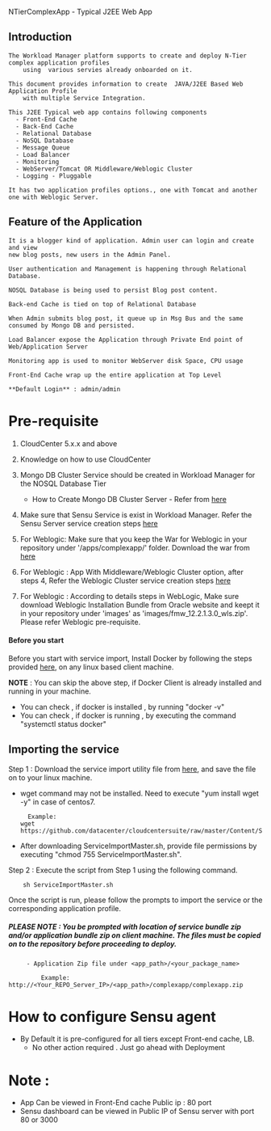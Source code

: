 NTierComplexApp - Typical J2EE Web App

## Introduction

    The Workload Manager platform supports to create and deploy N-Tier complex application profiles
        using  various servies already onboarded on it.

    This document provides information to create  JAVA/J2EE Based Web Application Profile
        with multiple Service Integration.

    This J2EE Typical web app contains following components
	  - Front-End Cache
	  - Back-End Cache
	  - Relational Database 
	  - NoSQL Database
	  - Message Queue
	  - Load Balancer
	  - Monitoring
	  - WebServer/Tomcat OR Middleware/Weblogic Cluster
	  - Logging - Pluggable
	  
	It has two application profiles options., one with Tomcat and another one with Weblogic Server.   

## Feature of the Application

    It is a blogger kind of application. Admin user can login and create and view
 	new blog posts, new users in the Admin Panel. 
	
	User authentication and Management is happening through Relational Database.
	
	NOSQL Database is being used to persist Blog post content.
	
	Back-end Cache is tied on top of Relational Database 
	
	When Admin submits blog post, it queue up in Msg Bus and the same consumed by Mongo DB and persisted.
	
    Load Balancer expose the Application through Private End point of Web/Application Server
	
	Monitoring app is used to monitor WebServer disk Space, CPU usage
	
	Front-End Cache wrap up the entire application at Top Level
 
    **Default Login** : admin/admin 
	
	
# Pre-requisite

   1. CloudCenter 5.x.x and above
   
   2. Knowledge on how to use CloudCenter
   
   3. Mongo DB Cluster Service should be created in Workload Manager for the NOSQL Database Tier 
      - How to Create Mongo DB Cluster Server - Refer from [here](https://wwwin-github.cisco.com/CloudCenterSuite/Content-Factory/tree/master/NoSQL%20Databases/MongoDB%20Cluster)
   
   4. Make sure that Sensu Service is exist in Workload Manager.  Refer the Sensu Server service creation steps [here](https://wwwin-github.cisco.com/CloudCenterSuite/Content-Factory/tree/master/Monitoring/Sensu) 
   
   5. For Weblogic: Make sure that you keep the War for Weblogic in your repository under '<repoistory>/apps/complexapp/' folder. Download the war from [here](https://wwwin-github.cisco.com/CloudCenterSuite/Content-Factory/blob/master/AppProfiles/NTierComplexApp/artifacts/multi-tier-app.war) 

   6. For Weblogic : App With Middleware/Weblogic Cluster option, after steps 4,  Refer the Weblogic Cluster service creation steps [here](https://wwwin-github.cisco.com/CloudCenterSuite/Content-Factory/tree/master/Middleware/Oracle%20Weblogic)
   
   7. For Weblogic : According to details steps in WebLogic, Make sure download Weblogic Installation Bundle from Oracle website and keept it in your repository under 'images' as 'images/fmw_12.2.1.3.0_wls.zip'.
      Please refer Weblogic pre-requisite.
    
#### Before you start
Before you start with service import, Install Docker by following the steps provided [here](https://github.com/datacenter/cloudcentersuite/raw/master/Content/dockerimages/Steps%20for%20Installation%20of%20Docker%20CE%20on%20CentOS7_V2.docx), on any linux based client machine.

**NOTE** : You can skip the above step, if Docker Client is already installed and running in your machine. 
- You can check , if docker is installed , by running "docker -v"
- You can check , if docker is running , by executing the command "systemctl status docker"

## Importing the service

Step 1 : Download the service import utility file  from [here](https://raw.githubusercontent.com/datacenter/cloudcentersuite/master/Content/Scripts/ServiceImportMaster.sh), and save the file on to your linux machine.
- wget command may not be installed. Need to execute "yum install wget -y" in case of centos7.

	    Example: 
      wget https://github.com/datacenter/cloudcentersuite/raw/master/Content/Scripts/ServiceImportMaster.sh
				
- After downloading ServiceImportMaster.sh, provide file permissions by executing "chmod 755 ServiceImportMaster.sh".

Step 2 : Execute the script from Step 1 using the following command.

        sh ServiceImportMaster.sh

Once the script is run, please follow the prompts to import the service or the corresponding application profile.


##### PLEASE NOTE : You be prompted with location of service bundle zip and/or application bundle zip on client machine. The files must be copied on to the repository before proceeding to deploy.

    
         - Application Zip file under <app_path>/<your_package_name>
            
             Example: http://<Your_REPO_Server_IP>/<app_path>/complexapp/complexapp.zip
			 
# How to configure Sensu agent
   
   - By Default it is pre-configured for all tiers except Front-end cache, LB.
        - No other action required . Just go ahead with Deployment 
			 
# Note :
  - App Can be viewed in Front-End cache Public ip : 80 port 
  - Sensu dashboard can be viewed in Public IP of Sensu server with port 80 or 3000
